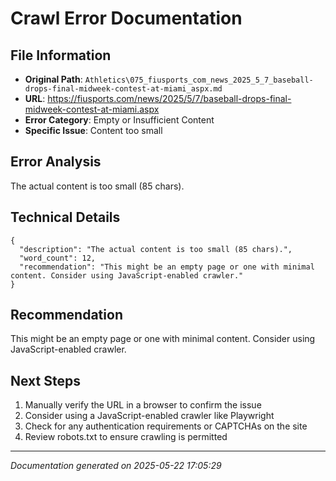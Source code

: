 # Crawl Error Documentation

## File Information
- **Original Path**: `Athletics\075_fiusports_com_news_2025_5_7_baseball-drops-final-midweek-contest-at-miami_aspx.md`
- **URL**: https://fiusports.com/news/2025/5/7/baseball-drops-final-midweek-contest-at-miami.aspx
- **Error Category**: Empty or Insufficient Content
- **Specific Issue**: Content too small

## Error Analysis
The actual content is too small (85 chars).

## Technical Details
```
{
  "description": "The actual content is too small (85 chars).",
  "word_count": 12,
  "recommendation": "This might be an empty page or one with minimal content. Consider using JavaScript-enabled crawler."
}
```

## Recommendation
This might be an empty page or one with minimal content. Consider using JavaScript-enabled crawler.

## Next Steps
1. Manually verify the URL in a browser to confirm the issue
2. Consider using a JavaScript-enabled crawler like Playwright
3. Check for any authentication requirements or CAPTCHAs on the site
4. Review robots.txt to ensure crawling is permitted

---
*Documentation generated on 2025-05-22 17:05:29*
